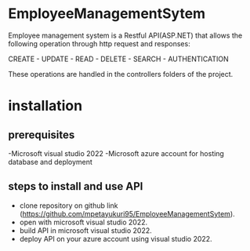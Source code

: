 # EmployeeManagementSytem

Employee management system is a Restful API(ASP.NET) that allows the following operation through http request and responses:

CREATE -
UPDATE -
READ -
DELETE -
SEARCH -
AUTHENTICATION

These operations are handled in the controllers folders of the project.

# installation

## prerequisites
-Microsoft visual studio 2022
-Microsoft azure account for hosting database and deployment

## steps to install and use API
- clone repository on github link (https://github.com/mpetayukuri95/EmployeeManagementSytem).
- open with microsoft visual studio 2022.
- build API in microsoft visual studio 2022.
- deploy API on your azure account using visual studio 2022.


  
